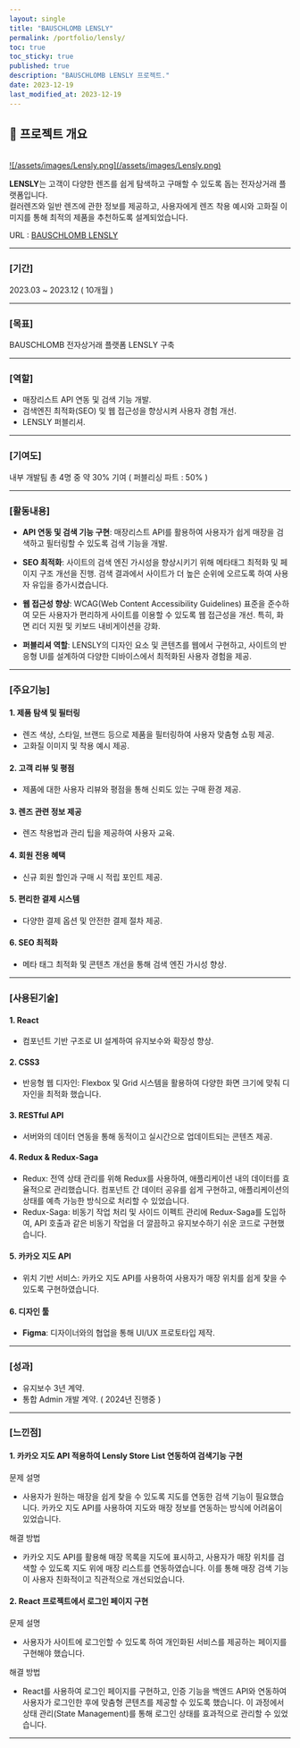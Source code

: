 ```yaml
---
layout: single
title: "BAUSCHLOMB LENSLY"
permalink: /portfolio/lensly/
toc: true
toc_sticky: true
published: true
description: "BAUSCHLOMB LENSLY 프로젝트."
date: 2023-12-19
last_modified_at: 2023-12-19
---
```


## 📄 프로젝트 개요
<br/>
<a class="batimmage" href="/assets/images/Lensly.png">
![/assets/images/Lensly.png](/assets/images/Lensly.png)
</a>

**LENSLY**는 고객이 다양한 렌즈를 쉽게 탐색하고 구매할 수 있도록 돕는 전자상거래 플랫폼입니다. <br/>
컬러렌즈와 일반 렌즈에 관한 정보를 제공하고, 사용자에게 렌즈 착용 예시와 고화질 이미지를 통해 최적의 제품을 추천하도록 설계되었습니다.

URL : <a href="https://lensly.co.kr/" target="_blank">BAUSCHLOMB LENSLY</a>

---

### [기간] <br/>

2023.03 ~ 2023.12 ( 10개월 )

---

### [목표] <br/>

BAUSCHLOMB 전자상거래 플랫폼 LENSLY 구축

---

### [역할]

- 매장리스트 API 연동 및 검색 기능 개발.
- 검색엔진 최적화(SEO) 및 웹 접근성을 향상시켜 사용자 경험 개선.
- LENSLY 퍼블리셔.

---

### [기여도] <br/>

내부 개발팀 총 4명 중 약 30% 기여 ( 퍼블리싱 파트 : 50% )

---

### [활동내용]

- **API 연동 및 검색 기능 구현**: 매장리스트 API를 활용하여 사용자가 쉽게 매장을 검색하고 필터링할 수 있도록 검색 기능을 개발. 

- **SEO 최적화**: 사이트의 검색 엔진 가시성을 향상시키기 위해 메타태그 최적화 및 페이지 구조 개선을 진행. 검색 결과에서 사이트가 더 높은 순위에 오르도록 하여 사용자 유입을 증가시켰습니다.

- **웹 접근성 향상**: WCAG(Web Content Accessibility Guidelines) 표준을 준수하여 모든 사용자가 편리하게 사이트를 이용할 수 있도록 웹 접근성을 개선. 특히, 화면 리더 지원 및 키보드 내비게이션을 강화.

- **퍼블리셔 역할**: LENSLY의 디자인 요소 및 콘텐츠를 웹에서 구현하고, 사이트의 반응형 UI를 설계하여 다양한 디바이스에서 최적화된 사용자 경험을 제공.

---

### [주요기능]

#### 1. **제품 탐색 및 필터링**

- 렌즈 색상, 스타일, 브랜드 등으로 제품을 필터링하여 사용자 맞춤형 쇼핑 제공.
- 고화질 이미지 및 착용 예시 제공.

#### 2. **고객 리뷰 및 평점**

- 제품에 대한 사용자 리뷰와 평점을 통해 신뢰도 있는 구매 환경 제공.

#### 3. **렌즈 관련 정보 제공**

- 렌즈 착용법과 관리 팁을 제공하여 사용자 교육.

#### 4. **회원 전용 혜택**

- 신규 회원 할인과 구매 시 적립 포인트 제공.

#### 5. **편리한 결제 시스템**

- 다양한 결제 옵션 및 안전한 결제 절차 제공.

#### 6. **SEO 최적화**

- 메타 태그 최적화 및 콘텐츠 개선을 통해 검색 엔진 가시성 향상.

---

### [사용된기술] 

#### 1. **React**

- 컴포넌트 기반 구조로 UI 설계하여 유지보수와 확장성 향상.

#### 2. **CSS3**

- 반응형 웹 디자인: Flexbox 및 Grid 시스템을 활용하여 다양한 화면 크기에 맞춰 디자인을 최적화 했습니다.

#### 3. **RESTful API** 

- 서버와의 데이터 연동을 통해 동적이고 실시간으로 업데이트되는 콘텐츠 제공.

#### 4. **Redux & Redux-Saga**

- Redux: 전역 상태 관리를 위해 Redux를 사용하여, 애플리케이션 내의 데이터를 효율적으로 관리했습니다. 컴포넌트 간 데이터 공유를 쉽게 구현하고, 애플리케이션의 상태를 예측 가능한 방식으로 처리할 수 있었습니다.
- Redux-Saga: 비동기 작업 처리 및 사이드 이펙트 관리에 Redux-Saga를 도입하여, API 호출과 같은 비동기 작업을 더 깔끔하고 유지보수하기 쉬운 코드로 구현했습니다.

#### 5. **카카오 지도 API**

- 위치 기반 서비스: 카카오 지도 API를 사용하여 사용자가 매장 위치를 쉽게 찾을 수 있도록 구현하였습니다.

#### 6. **디자인 툴**  

- **Figma**: 디자이너와의 협업을 통해 UI/UX 프로토타입 제작. 

---

### [성과]

- 유지보수 3년 계약.
- 통합 Admin 개발 계약. ( 2024년 진행중 )

---

### [느낀점] 

#### 1. **카카오 지도 API 적용하여 Lensly Store List 연동하여 검색기능 구현** <br>

문제 설명 <br>
- 사용자가 원하는 매장을 쉽게 찾을 수 있도록 지도를 연동한 검색 기능이 필요했습니다. 카카오 지도 API를 사용하여 지도와 매장 정보를 연동하는 방식에 어려움이 있었습니다.

해결 방법 <br>
- 카카오 지도 API를 활용해 매장 목록을 지도에 표시하고, 사용자가 매장 위치를 검색할 수 있도록 지도 위에 매장 리스트를 연동하였습니다. 이를 통해 매장 검색 기능이 사용자 친화적이고 직관적으로 개선되었습니다.

#### 2. **React 프로젝트에서 로그인 페이지 구현** <br>

문제 설명 <br>
- 사용자가 사이트에 로그인할 수 있도록 하여 개인화된 서비스를 제공하는 페이지를 구현해야 했습니다.

해결 방법 <br>
- React를 사용하여 로그인 페이지를 구현하고, 인증 기능을 백엔드 API와 연동하여 사용자가 로그인한 후에 맞춤형 콘텐츠를 제공할 수 있도록 했습니다. 이 과정에서 상태 관리(State Management)를 통해 로그인 상태를 효과적으로 관리할 수 있었습니다.

---